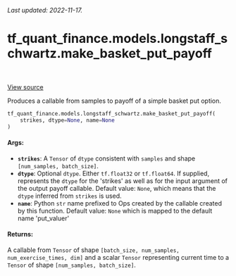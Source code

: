 <!--
This file is generated by a tool. Do not edit directly.
For open-source contributions the docs will be updated automatically.
-->

*Last updated: 2022-11-17.*

<div itemscope itemtype="http://developers.google.com/ReferenceObject">
<meta itemprop="name" content="tf_quant_finance.models.longstaff_schwartz.make_basket_put_payoff" />
<meta itemprop="path" content="Stable" />
</div>

# tf_quant_finance.models.longstaff_schwartz.make_basket_put_payoff

<!-- Insert buttons and diff -->

<table class="tfo-notebook-buttons tfo-api" align="left">
</table>

<a target="_blank" href="https://github.com/google/tf-quant-finance/blob/master/tf_quant_finance/models/longstaff_schwartz/payoff_utils.py">View source</a>



Produces a callable from samples to payoff of a simple basket put option.

```python
tf_quant_finance.models.longstaff_schwartz.make_basket_put_payoff(
    strikes, dtype=None, name=None
)
```



<!-- Placeholder for "Used in" -->


#### Args:


* <b>`strikes`</b>: A `Tensor` of `dtype` consistent with `samples` and shape
  `[num_samples, batch_size]`.
* <b>`dtype`</b>: Optional `dtype`. Either `tf.float32` or `tf.float64`. If supplied,
  represents the `dtype` for the 'strikes' as well as for the input
  argument of the output payoff callable.
  Default value: `None`, which means that the `dtype` inferred from
  `strikes` is used.
* <b>`name`</b>: Python `str` name prefixed to Ops created by the callable created
  by this function.
  Default value: `None` which is mapped to the default name 'put_valuer'


#### Returns:

A callable from `Tensor` of shape
`[batch_size, num_samples, num_exercise_times, dim]`
and a scalar `Tensor` representing current time to a `Tensor` of shape
`[num_samples, batch_size]`.
